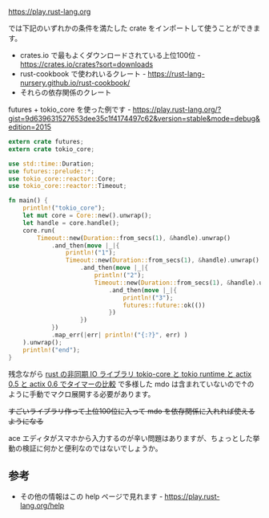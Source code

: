 https://play.rust-lang.org

では下記のいずれかの条件を満たした crate をインポートして使うことができます。

* crates.io で最もよくダウンロードされている上位100位 - https://crates.io/crates?sort=downloads
* rust-cookbook で使われいるクレート - https://rust-lang-nursery.github.io/rust-cookbook/
* それらの依存関係のクレート


futures + tokio_core を使った例です - https://play.rust-lang.org/?gist=9d639631527653dee35c1f4174497c62&version=stable&mode=debug&edition=2015

```rust
extern crate futures;
extern crate tokio_core;

use std::time::Duration;
use futures::prelude::*;
use tokio_core::reactor::Core;
use tokio_core::reactor::Timeout;

fn main() {
    println!("tokio_core");
    let mut core = Core::new().unwrap();
    let handle = core.handle();
    core.run(
        Timeout::new(Duration::from_secs(1), &handle).unwrap()
            .and_then(move |_|{
                println!("1");
                Timeout::new(Duration::from_secs(1), &handle).unwrap()
                    .and_then(move |_|{
                        println!("2");
                        Timeout::new(Duration::from_secs(1), &handle).unwrap()
                            .and_then(move |_|{
                                println!("3");
                                futures::future::ok(())
                            })
                    })
            })
            .map_err(|err| println!("{:?}", err) )
    ).unwrap();
    println!("end");
}
```

残念ながら [rust の非同期 IO ライブラリ tokio-core と tokio runtime と actix 0.5 と actix 0.6 でタイマーの比較](https://qiita.com/DUxCA/items/8ab8693e3ae3078fab24) で多様した mdo は含まれていないので↑のように手動でマクロ展開する必要があります。

 ~~すごいライブラリ作って上位100位に入って mdo を依存関係に入れれば使えるようになる~~ 

ace エディタがスマホから入力するのが辛い問題はありますが、ちょっとした挙動の検証に何かと便利なのではないでしょうか。

## 参考

* その他の情報はこの help ページで見れます - https://play.rust-lang.org/help
